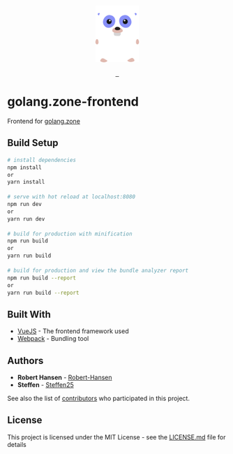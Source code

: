 <p align="center">
<img src="static/logo.svg" height="130">
</p>

<p align="center">

  <a href="https://github.com/steffen25/golang.zone-frontend/issues">
  	<img src="https://img.shields.io/badge/contributions-welcome-brightgreen.svg?style=flat"
  alt="">
  </a>

  <a href="http://nodejs.org/download/">
  	<img src="https://img.shields.io/node/v/vuejs.svg?style=flat" alt="">
  </a>

  <a href="LICENSE.md">
  <img src="https://badges.frapsoft.com/os/mit/mit.svg?v=102" alt=""></a>

</p>


# golang.zone-frontend

Frontend for [golang.zone](https://golang.zone/)

## Build Setup

``` bash
# install dependencies
npm install
or
yarn install

# serve with hot reload at localhost:8080
npm run dev
or
yarn run dev

# build for production with minification
npm run build
or
yarn run build

# build for production and view the bundle analyzer report
npm run build --report
or
yarn run build --report
```

## Built With

* [VueJS](https://vuejs.org/) - The frontend framework used
* [Webpack](https://webpack.js.org/) - Bundling tool

## Authors

* **Robert Hansen** - [Robert-Hansen](https://github.com/Robert-Hansen)
* **Steffen** - [Steffen25](https://github.com/steffen25)

See also the list of [contributors](https://github.com/steffen25/golang.zone-frontend/graphs/contributors) who participated in this project.

## License

This project is licensed under the MIT License - see the [LICENSE.md](LICENSE.md) file for details